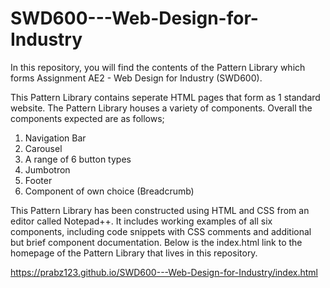 # SWD600---Web-Design-for-Industry

In this repository, you will find the contents of the Pattern Library which forms Assignment AE2 - Web Design for Industry (SWD600).

This Pattern Library contains seperate HTML pages that form as 1 standard website. The Pattern Library houses a variety of components. Overall the components expected are as follows;

1.	Navigation Bar
2.	Carousel
3.	A range of 6 button types
4.	Jumbotron
5.	Footer
6.	Component of own choice (Breadcrumb)

This Pattern Library has been constructed using HTML and CSS from an editor called Notepad++. It includes working examples of all six components, including code snippets with CSS comments and additional but brief component documentation. Below is the index.html link to the homepage of the Pattern Library that lives in this repository. 

https://prabz123.github.io/SWD600---Web-Design-for-Industry/index.html
